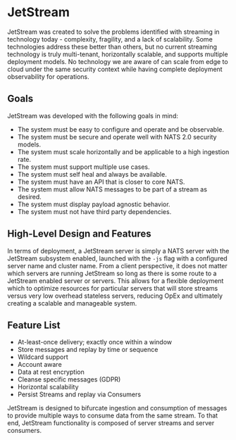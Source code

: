 # JetStream

JetStream was created to solve the problems identified with streaming in technology today - complexity, fragility, and a lack of scalability.  Some technologies address these better than others, but no current streaming technology is truly multi-tenant, horizontally scalable, and supports multiple deployment models.  No technology we are aware of can scale from edge to cloud under the same security context while having complete deployment observability for operations.  

## Goals
JetStream was developed with the following goals in mind:

- The system must be easy to configure and operate and be observable.
- The system must be secure and operate well with NATS 2.0 security models.
- The system must scale horizontally and be applicable to a high ingestion rate.
- The system must support multiple use cases.
- The system must self heal and always be available.
- The system must have an API that is closer to core NATS.
- The system must allow NATS messages to be part of a stream as desired.
- The system must display payload agnostic behavior.
- The system must not have third party dependencies.

## High-Level Design and Features
In terms of deployment, a JetStream server is simply a NATS server with the JetStream subsystem enabled, launched with the `-js` flag with a configured server name and cluster name.  From a client perspective, it does not matter which servers are running JetStream so long as there is some route to a JetStream enabled server or servers.  This allows for a flexible deployment which to optimize resources for particular servers that will store streams versus very low overhead stateless servers, reducing OpEx and ultimately creating a scalable and manageable system.

## Feature List
- At-least-once delivery; exactly once within a window
- Store messages and replay by time or sequence
- Wildcard support
- Account aware
- Data at rest encryption
- Cleanse specific messages (GDPR)
- Horizontal scalability
- Persist Streams and replay via Consumers

JetStream is designed to bifurcate ingestion and consumption of messages to provide multiple ways to consume data from the same stream.  To that end, JetStream functionality is composed of server streams and server consumers.

